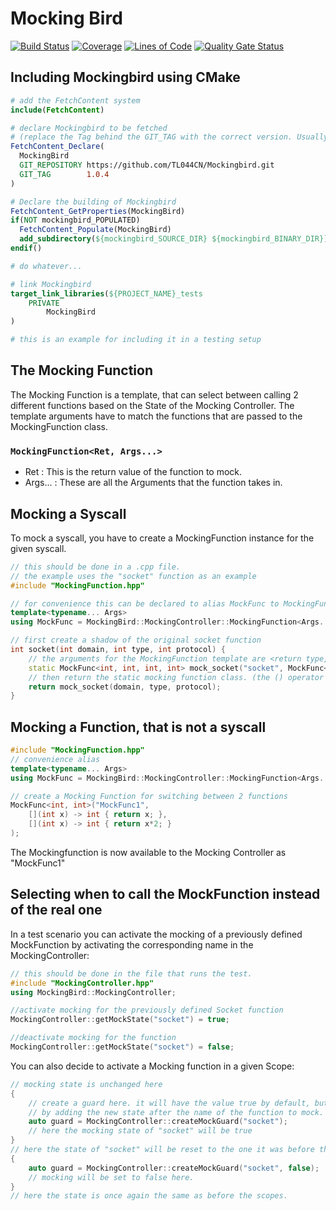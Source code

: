 # Mocking Bird

[![Build Status](https://jenkins.shodan.fyi/buildStatus/icon?job=MockingBird)](https://jenkins.shodan.fyi/job/MockingBird/)
[![Coverage](https://sonarqube.shodan.fyi/api/project_badges/measure?project=TL044CN_Mockingbird_755fb003-552a-42f2-84ab-937b11b0a8e5&metric=coverage&token=sqb_02a14556b1f737aac708a3ae7f4860f74d90ca91)](https://sonarqube.shodan.fyi/dashboard?id=TL044CN_Mockingbird_755fb003-552a-42f2-84ab-937b11b0a8e5)
[![Lines of Code](https://sonarqube.shodan.fyi/api/project_badges/measure?project=TL044CN_Mockingbird_755fb003-552a-42f2-84ab-937b11b0a8e5&metric=ncloc&token=sqb_02a14556b1f737aac708a3ae7f4860f74d90ca91)](https://sonarqube.shodan.fyi/dashboard?id=TL044CN_Mockingbird_755fb003-552a-42f2-84ab-937b11b0a8e5)
[![Quality Gate Status](https://sonarqube.shodan.fyi/api/project_badges/measure?project=TL044CN_Mockingbird_755fb003-552a-42f2-84ab-937b11b0a8e5&metric=alert_status&token=sqb_02a14556b1f737aac708a3ae7f4860f74d90ca91)](https://sonarqube.shodan.fyi/dashboard?id=TL044CN_Mockingbird_755fb003-552a-42f2-84ab-937b11b0a8e5)

## Including Mockingbird using CMake

```cmake
# add the FetchContent system
include(FetchContent)

# declare Mockingbird to be fetched
# (replace the Tag behind the GIT_TAG with the correct version. Usually the latest)
FetchContent_Declare(
  MockingBird
  GIT_REPOSITORY https://github.com/TL044CN/Mockingbird.git
  GIT_TAG        1.0.4
)

# Declare the building of Mockingbird
FetchContent_GetProperties(MockingBird)
if(NOT mockingbird_POPULATED)
  FetchContent_Populate(MockingBird)
  add_subdirectory(${mockingbird_SOURCE_DIR} ${mockingbird_BINARY_DIR})
endif()

# do whatever...

# link Mockingbird
target_link_libraries(${PROJECT_NAME}_tests
    PRIVATE 
        MockingBird
)

# this is an example for including it in a testing setup
```

## The Mocking Function

The Mocking Function is a template, that can select between calling 2 different functions based on the State of the Mocking Controller.
The template arguments have to match the functions that are passed to the MockingFunction class.

### `MockingFunction<Ret, Args...>`
- Ret     : This is the return value of the function to mock.
- Args... : These are all the Arguments that the function takes in.


## Mocking a Syscall

To mock a syscall, you have to create a MockingFunction instance for the given syscall.
```c++
// this should be done in a .cpp file.
// the example uses the "socket" function as an example
#include "MockingFunction.hpp"

// for convenience this can be declared to alias MockFunc to MockingFunction
template<typename... Args>
using MockFunc = MockingBird::MockingController::MockingFunction<Args...>;

// first create a shadow of the original socket function
int socket(int domain, int type, int protocol) {
    // the arguments for the MockingFunction template are <return type, argument types...>
    static MockFunc<int, int, int, int> mock_socket("socket", MockFunc<int, int, int, int>::fromSysycall("socekt"));
    // then return the static mocking function class. (the () operator is overloaded for calling the function)
    return mock_socket(domain, type, protocol);
}
```

## Mocking a Function, that is not a syscall

```c++
#include "MockingFunction.hpp"
// convenience alias
template<typename... Args>
using MockFunc = MockingBird::MockingController::MockingFunction<Args...>

// create a Mocking Function for switching between 2 functions
MockFunc<int, int>("MockFunc1",
	[](int x) -> int { return x; },
	[](int x) -> int { return x*2; }
);
```

The Mockingfunction is now available to the Mocking Controller as "MockFunc1"


## Selecting when to call the MockFunction instead of the real one

In a test scenario you can activate the mocking of a previously defined MockFunction
by activating the corresponding name in the MockingController:
```c++
// this should be done in the file that runs the test.
#include "MockingController.hpp"
using MockingBird::MockingController;

//activate mocking for the previously defined Socket function
MockingController::getMockState("socket") = true;

//deactivate mocking for the function
MockingController::getMockState("socket") = false;
```

You can also decide to activate a Mocking function in a given Scope:

```c++
// mocking state is unchanged here
{
    // create a guard here. it will have the value true by default, but that can be changed
    // by adding the new state after the name of the function to mock.
    auto guard = MockingController::createMockGuard("socket");
    // here the mocking state of "socket" will be true
}
// here the state of "socket" will be reset to the one it was before the guard was created
{
    auto guard = MockingController::createMockGuard("socket", false);
    // mocking will be set to false here.
}
// here the state is once again the same as before the scopes.
```
